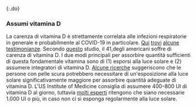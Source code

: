 {:.do}

### Assumi vitamina D

La carenza di vitamina D è strettamente correlata alle infezioni respiratorie in generale e probabilmente al COVID-19 in particolare.
[Qui](https://www.ncbi.nlm.nih.gov/pmc/articles/PMC5692194/) [trovi](https://www.liebertpub.com/doi/abs/10.1089/ped.2017.0750?journalCode=ped) [alcune](https://www.who.int/elena/titles/vitamind_pneumonia_children/en/) [testimonianze](https://www.cochranelibrary.com/cdsr/doi/10.1002/14651858.CD011597.pub2/full).
Secondo [questo](https://www.ncbi.nlm.nih.gov/pubmed/21310306) studio, il 41,degli americani soffre di carenza di vitamina D.
I due modi principali per assorbire quantità sufficienti di questa fondamentale vitamina sono di (1) esporsi alla luce solare e (2) assumere integratori di vitamina D.
[Alcune ricerche](https://www.sciencedirect.com/science/article/pii/B9780124158535000133) suggeriscono che le persone con pelle scura potrebbero necessitare di un'esposizione alla luce solare significativamente maggiore per assorbire quantità adeguate di vitamina D.
L'US Institute of Medicine consiglia di assumere 400–800 UI di vitamina D al giorno, tuttavia [molti esperti](https://www.ncbi.nlm.nih.gov/pmc/articles/PMC2698592/) ritengono che siano necessarie 1.000 UI o più, in caso non ci si esponga regolarmente alla luce solare.
